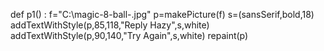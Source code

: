 def p1() :
  f="C:\\magic-8-ball-.jpg"
  p=makePicture(f)
  s=(sansSerif,bold,18)
  addTextWithStyle(p,85,118,"Reply Hazy",s,white)
  addTextWithStyle(p,90,140,"Try Again",s,white)
  repaint(p)
  
